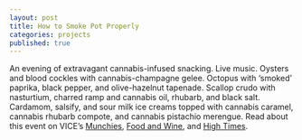 ```yaml
---
layout: post
title: How to Smoke Pot Properly
categories: projects
published: true
---
```


An evening of extravagant cannabis-infused snacking. Live music. Oysters and blood cockles with cannabis-champagne gelee. Octopus with ‘smoked’ paprika, black pepper, and olive-hazelnut tapenade. Scallop crudo with nasturtium, charred ramp and cannabis oil, rhubarb, and black salt. Cardamom, salsify, and sour milk ice creams topped with cannabis caramel, cannabis rhubarb compote, and cannabis pistachio merengue. Read about this event on VICE’s [Munchies]((https://munchies.vice.com/en/articles/a-hazy-night-at-the-weed-eaters-underground-book-launch-party)), [Food and Wine]((http://www.foodandwine.com/fwx/food/how-smoke-marijuana)), and [High Times]((http://www.hightimes.com/read/budtastic-book-launch)).

